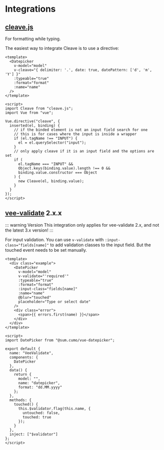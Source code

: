 # Integrations

## [cleave.js](https://github.com/nosir/cleave.js)

For formatting while typing.

The easiest way to integrate Cleave is to use a directive:

```vue
<template>
  <Datepicker
    v-model="model"
    v-cleave="{ delimiter: '.', date: true, datePattern: ['d', 'm', 'Y'] }"
    :typeable="true"
    :format="format"
    :name="name"
  />
</template>

<script>
import Cleave from "cleave.js";
import Vue from "vue";

Vue.directive("cleave", {
  inserted(el, binding) {
    // if the binded element is not an input field search for one
    // this is for cases where the input is inside a wrapper
    if (el.tagName !== "INPUT") {
      el = el.querySelector("input");
    }
    // only apply cleave if it is an input field and the options are set
    if (
      el.tagName === "INPUT" &&
      Object.keys(binding.value).length !== 0 &&
      binding.value.constructor === Object
    ) {
      new Cleave(el, binding.value);
    }
  }
});
</script>
```

## [vee-validate](https://github.com/logaretm/vee-validate) 2.x.x
::: warning Version
This integration only applies for vee-validate 2.x, and not the latest 3.x version! 
:::

For input validation.
You can use `v-validate` with `:input-class="fields[name]"` to add validation classes to the input field.
But the touched event needs to be set manually.

```vue
<template>
  <div class="example">
    <DatePicker
      v-model="model"
      v-validate="'required'"
      :typeable="true"
      :format="format"
      :input-class="fields[name]"
      :name="name"
      @blur="touched"
      placeholder="Type or select date"
    />
    <div class="error">
      <span>{{ errors.first(name) }}</span>
    </div>
  </div>
</template>

<script>
import DatePicker from "@sum.cumo/vue-datepicker";

export default {
  name: "VeeValidate",
  components: {
    DatePicker
  },
  data() {
    return {
      model: "",
      name: "datepicker",
      format: "dd.MM.yyyy"
    };
  },
  methods: {
    touched() {
      this.$validator.flag(this.name, {
        untouched: false,
        touched: true
      });
    }
  },
  inject: ["$validator"]
};
</script>
```
